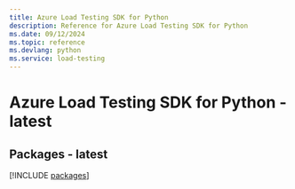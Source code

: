 ```yaml
---
title: Azure Load Testing SDK for Python
description: Reference for Azure Load Testing SDK for Python
ms.date: 09/12/2024
ms.topic: reference
ms.devlang: python
ms.service: load-testing
---
```

# Azure Load Testing SDK for Python - latest

## Packages - latest
[!INCLUDE [packages](load-testing-index.md)]